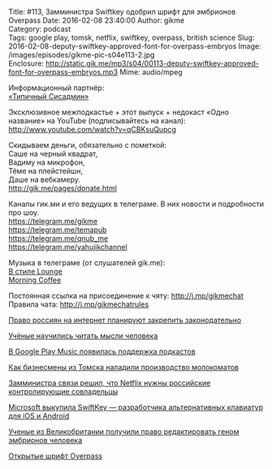 Title: #113, Замминистра Swiftkey одобрил шрифт для эмбрионов Overpass
Date: 2016-02-08 23:40:00
Author: gikme  
Category: podcast  
Tags: google play, tomsk, netflix, swiftkey, overpass, british science
Slug: 2016-02-08-deputy-swiftkey-approved-font-for-overpass-embryos
Image: /images/episodes/gikme-pic-s04e113-2.jpg  
Enclosure: http://static.gik.me/mp3/s04/00113-deputy-swiftkey-approved-font-for-overpass-embryos.mp3
Mime: audio/mpeg


Информационный партнёр: <br>
[«Типичный Сисадмин»](https://vk.com/sysodmins)

Эксклюзивное межподкастье + этот выпуск + недокаст «Одно название» на YouTube (подписывайтесь на канал): <br>
<http://www.youtube.com/watch?v=qCBKsuQupcg>

Скидываем деньги, обязательно с пометкой: <br>
Саше на черный квадрат, <br>
Вадиму на микрофон, <br>
Тёме на плейстейшн, <br>
Даше на вебкамеру. <br>
<http://gik.me/pages/donate.html>

Каналы гик.ми и его ведущих в телеграме. В них новости и подробности про шоу. <br>
<https://telegram.me/gikme> <br>
<https://telegram.me/temapub> <br>
<https://telegram.me/qnub_me> <br>
<https://telegram.me/yahujikchannel> <br>

Музыка в телеграме (от слушателей gik.me): <br>
[В стиле Lounge](https://telegram.me/in_lounge) <br>
[Morning Coffee](https://telegram.me/morningcoffeeproject) <br>

Постоянная ссылка на присоединение к чяту: <http://j.mp/gikmechat> <br>
Правила чата: <http://j.mp/gikmechatrules>

[Право россиян на интернет планируют закрепить законодательно](https://geektimes.ru/post/270366/)

[Учёные научились читать мысли человека](http://4pda.ru/2016/01/31/273229/)

[В Google Play Music появилась поддержка подкастов](http://4pda.ru/2016/02/04/274110/)

[Как бизнесмены из Томска наладили производство молокоматов](https://vc.ru/p/molokovend?from=rss)

[Замминистра связи решил, что Netflix нужны российские контролирующие совладельцы](https://m.roem.ru/03-02-2016/218382/netflix-80-interest/)

[Microsoft выкупила SwiftKey — разработчика альтернативных клавиатур для iOS и Android](https://vc.ru/n/micro-swift?from=rss)

[Ученые из Великобритании получили право редактировать геном эмбрионов человека](https://m.geektimes.ru/post/270352)

[Открытые шрифт Overpass](https://www.linux.org.ru/news/redhat/12308186)
